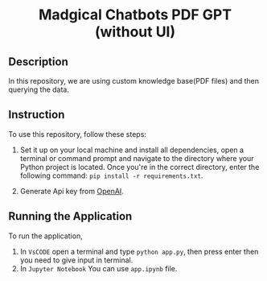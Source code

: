 <h1 align="center">
    <b>Madgical Chatbots PDF GPT (without UI)</b> 
<br>
</h1>

## Description
In this repository, we are using custom knowledge base(PDF files) and then querying the data.

## Instruction
To use this repository, follow these steps:

1. Set it up on your local machine and install all dependencies, open a terminal or command prompt and navigate to the directory where your Python project is located. Once you're in the correct directory, enter the following command: ```pip install -r requirements.txt```.

2. Generate Api key from <a href='https://platform.openai.com/account/api-keys'>OpenAI</a>.

 
## Running the Application
To run the application, 
1. In ```VsCODE``` open a terminal and type ```python app.py```, then press enter then you need to give input in terminal. 
2. In ```Jupyter Notebook``` You can use ```app.ipynb``` file.

